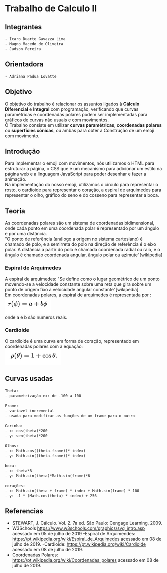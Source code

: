 # Trabalho de Calculo II

## Integrantes

    - Icaro Duarte Gavazza Lima
    - Magno Macedo de Oliveira
    - Jadson Pereira

## Orientadora

    - Adriana Padua Lovatte

## Objetivo

O objetivo do trabalho é relacionar os assuntos ligados à <b>Cálculo Diferencial</b> e <b>Integral</b> com programação, 
verificando que curvas paramétricas e coordenadas polares podem ser implementadas para gráficos de curvas não usuais e com movimentos.
<br>
O Trabalho consiste em utilizar <b>curvas paramétricas</b>, <b>coordenadas polares</b> ou <b>superfícies cônicas</b>, ou ambas para obter a Construção de um emoji com movimento.

## Introdução
Para implementar o emoji com movimentos, nós utilizamos o HTML para estruturar a página, o CSS que é um mecanismo para adicionar um estilo na 
página web e a linguagem JavaScript para poder desenhar e fazer a animação. <br>
Na implementação do nosso emoji, utilizamos o circulo para representar o rosto, o cardioide para representar o coração, 
a espiral de arquimedes para representar o olho, gráfico do seno e do cosseno para representar a boca.  

## Teoria
As coordenadas polares são um sistema de coordenadas bidimensional, onde cada ponto em uma coordenada polar é representado por um ângulo e 
por uma distância. <br>"O ponto de referência (análogo a origem no sistema cartesiano) é chamado de polo, e a semirreta do polo na direção
 de referência é o eixo polar. A distância a partir do polo é chamada coordenada radial ou raio, e o ângulo é chamado coordenada angular, ângulo polar ou azimute"[wikipedia]
### Espiral de Arquimedes
A espiral de arquimedes: "Se define como o lugar geométrico de um ponto movendo-se a velocidade constante sobre uma reta que gira 
sobre um ponto de origem fixo a velocidade angular constante"[wikipedia] <br>
Em coordenadas polares, a espiral de arquimedes é representada por : <br>
![formulaEspiral](/imagens/formula_espiral.PNG)<br>
onde a e b são numeros reais.    


### Cardioide
O cardioide é uma curva em forma de coração, representado em coordenadas polares com a equação:<br>
![formulaCardioide](/imagens/formula_cordioide.PNG)

 
  
## Curvas usadas

    Theta:
    - parametrização ex: de -100 a 100

    Frame:
    - variavel incremental
    - usada para modificar as funções de um frame para o outro

    Carinha:
    - x: cos(theta)*200
    - y: sen(theta)*200

    Olhos:
    - x: Math.cos((theta-frame))* index)
    - y: Math.sin((theta-frame))* index)

    boca:
    - x: theta*8
    - y: Math.sin(theta)*Math.sin(frame)*6

    corações:
    - x: Math.sin(theta + frame) * index + Math.sin(frame) * 100
    - y: -1 * (Math.cos(theta) * index) + 256

## Referencias

- STEWART, J. Cálculo. Vol. 2. 7a ed. São Paulo: Cengage Learning, 2009.
- W3Schools https://www.w3schools.com/graphics/svg_intro.asp acessado em 05 de julho de 2019
-Espiral de Arquimendes: https://pt.wikipedia.org/wiki/Espiral_de_Arquimedes acessado em 08 de julho de 2019.
-Cardioide: https://pt.wikipedia.org/wiki/Cardioide acessado em 08 de julho de 2019.
- Coordenadas Polares: https://pt.wikipedia.org/wiki/Coordenadas_polares acessado em 08 de julho de 2019.
